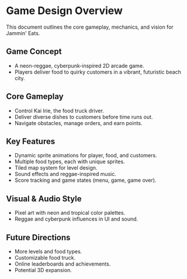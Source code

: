 # Game Design Overview

This document outlines the core gameplay, mechanics, and vision for Jammin' Eats.

## Game Concept
- A neon-reggae, cyberpunk-inspired 2D arcade game.
- Players deliver food to quirky customers in a vibrant, futuristic beach city.

## Core Gameplay
- Control Kai Irie, the food truck driver.
- Deliver diverse dishes to customers before time runs out.
- Navigate obstacles, manage orders, and earn points.

## Key Features
- Dynamic sprite animations for player, food, and customers.
- Multiple food types, each with unique sprites.
- Tiled map system for level design.
- Sound effects and reggae-inspired music.
- Score tracking and game states (menu, game, game over).

## Visual & Audio Style
- Pixel art with neon and tropical color palettes.
- Reggae and cyberpunk influences in UI and sound.

## Future Directions
- More levels and food types.
- Customizable food truck.
- Online leaderboards and achievements.
- Potential 3D expansion.
